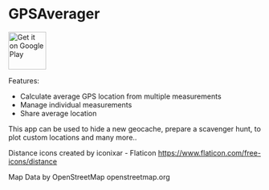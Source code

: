 # GPSAverager

<a href='https://play.google.com/store/apps/details?id=me.muehl.gpsaverager&pcampaignid=pcampaignidMKT-Other-global-all-co-prtnr-py-PartBadge-Mar2515-1'><img alt='Get it on Google Play' src='https://play.google.com/intl/en_us/badges/static/images/badges/en_badge_web_generic.png' height="75"/></a>

Features:
- Calculate average GPS location from multiple measurements
- Manage individual measurements
- Share average location

This app can be used to hide a new geocache, prepare a scavenger hunt, to plot custom locations and many more..

Distance icons created by iconixar - Flaticon
https://www.flaticon.com/free-icons/distance

Map Data by OpenStreetMap
openstreetmap.org


